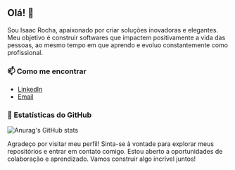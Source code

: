 ## Olá! 👋

Sou Isaac Rocha, apaixonado por criar soluções inovadoras e elegantes. Meu objetivo é construir softwares que impactem positivamente a vida das pessoas, ao mesmo tempo em que aprendo e evoluo constantemente como profissional.

### 📫 Como me encontrar

- [LinkedIn](https://www.linkedin.com/in/isaacgiordani/)
- [Email](igiordani@valcann.com.br)

### 👀 Estatísticas do GitHub

![Anurag's GitHub stats](https://github-readme-stats.vercel.app/api?username=valcannisaac&show_icons=true&theme=radical)

Agradeço por visitar meu perfil! Sinta-se à vontade para explorar meus repositórios e entrar em contato comigo. Estou aberto a oportunidades de colaboração e aprendizado. Vamos construir algo incrível juntos!
